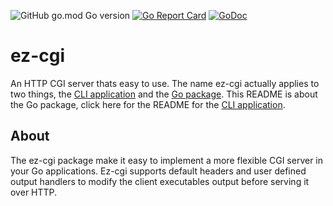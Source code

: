 ![GitHub go.mod Go version](https://img.shields.io/github/go-mod/go-version/raphaelreyna/ez-cgi)
[![Go Report Card](https://goreportcard.com/badge/github.com/raphaelreyna/ez-cgi)](https://goreportcard.com/report/github.com/raphaelreyna/ez-cgi)
[![GoDoc](https://godoc.org/github.com/spf13/pflag?status.svg)](https://godoc.org/github.com/raphaelreyna/ez-cgi/pkg/cgi)

# ez-cgi

An HTTP CGI server thats easy to use.
The name ez-cgi actually applies to two things, the [CLI application](https://github.com/raphaelreyna/ez-cgi/tree/master/cmd) and the [Go package](https://github.com/raphaelreyna/ez-cgi/tree/master/pkg/cgi).
This README is about the Go package, click here for the README for the [CLI application](https://github.com/raphaelreyna/ez-cgi/tree/master/cmd).

## About
The ez-cgi package make it easy to implement a more flexible CGI server in your Go applications.
Ez-cgi supports default headers and user defined output handlers to modify the client executables output before serving it over HTTP.
